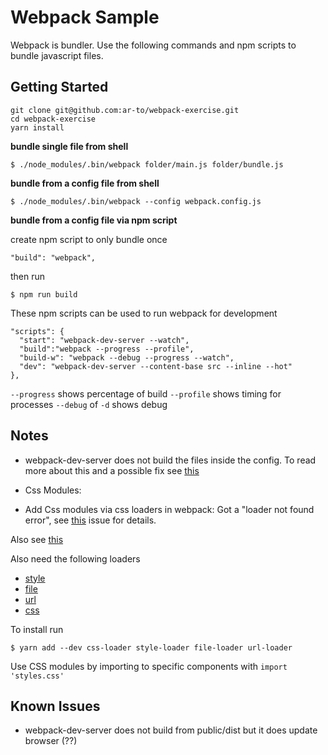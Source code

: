# Webpack Sample

Webpack is bundler. Use the following commands and npm scripts to bundle javascript files.

## Getting Started

```
git clone git@github.com:ar-to/webpack-exercise.git
cd webpack-exercise
yarn install
```


**bundle single file from shell**

`$ ./node_modules/.bin/webpack folder/main.js folder/bundle.js`

**bundle from a config file from shell**

`$ ./node_modules/.bin/webpack --config webpack.config.js`

**bundle from a config file via npm script**

create npm script to only bundle once

`"build": "webpack",`

then run

```
$ npm run build
```

These npm scripts can be used to run webpack for development

```
"scripts": {
  "start": "webpack-dev-server --watch",
  "build":"webpack --progress --profile",
  "build-w": "webpack --debug --progress --watch",
  "dev": "webpack-dev-server --content-base src --inline --hot"
},
```

`--progress` shows percentage of build
`--profile` shows timing for processes
`--debug` of `-d` shows debug 

## Notes

* webpack-dev-server does not build the files inside the config. To read more about this and a possible fix see [this](https://medium.com/@ali.muzaffar/when-using-react-js-webpack-dev-server-does-not-bundle-c2d340b0a3e8)

* Css Modules: 

- Add Css modules via css loaders in webpack:
Got a "loader not found error", see [this](https://github.com/react-boilerplate/react-boilerplate/issues/1648) issue for details.

Also see [this](https://javascriptplayground.com/blog/2016/07/css-modules-webpack-react/)

Also need the following loaders
  - [style](https://webpack.js.org/loaders/style-loader/)
  - [file](https://webpack.js.org/loaders/file-loader/)
  - [url](https://webpack.js.org/loaders/url-loader/)
  - [css](https://webpack.js.org/loaders/css-loader/)

To install run

```
$ yarn add --dev css-loader style-loader file-loader url-loader
```

Use CSS modules by importing to specific components with `import 'styles.css'`

## Known Issues

* webpack-dev-server does not build from public/dist but it does update browser (??)
